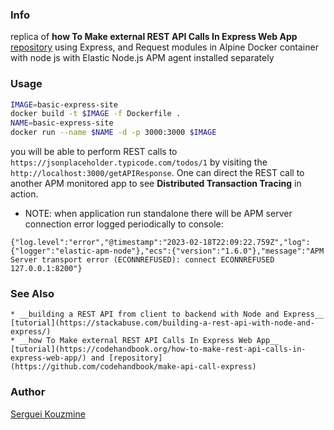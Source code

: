 ### Info

replica of __how To Make external REST API Calls In Express Web App__ [repository](https://github.com/codehandbook/make-api-call-express)
using Express, and Request modules in Alpine Docker container with node js with Elastic Node.js APM agent installed separately

### Usage

```sh
IMAGE=basic-express-site
docker build -t $IMAGE -f Dockerfile .
NAME=basic-express-site
docker run --name $NAME -d -p 3000:3000 $IMAGE
```
you will be able to perform REST calls to `https://jsonplaceholder.typicode.com/todos/1` by visiting the `http://localhost:3000/getAPIResponse`. One can direct the REST call to another APM monitored app to see __Distributed Transaction Tracing__ in action.

* NOTE: when application run standalone there will be APM server connection error logged periodically to console:
```text
{"log.level":"error","@timestamp":"2023-02-18T22:09:22.759Z","log":{"logger":"elastic-apm-node"},"ecs":{"version":"1.6.0"},"message":"APM Server transport error (ECONNREFUSED): connect ECONNREFUSED 127.0.0.1:8200"}
```
### See Also
    * __building a REST API from client to backend with Node and Express__ [tutorial](https://stackabuse.com/building-a-rest-api-with-node-and-express/)
    * __how To Make external REST API Calls In Express Web App__ [tutorial](https://codehandbook.org/how-to-make-rest-api-calls-in-express-web-app/) and [repository](https://github.com/codehandbook/make-api-call-express)

### Author
[Serguei Kouzmine](kouzmine_serguei@yahoo.com)
